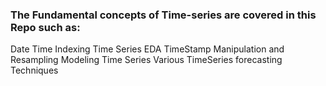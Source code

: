 ### The Fundamental concepts of Time-series are covered in this Repo such as:
Date Time Indexing
Time Series EDA
TimeStamp Manipulation and Resampling
Modeling Time Series
Various TimeSeries forecasting Techniques

